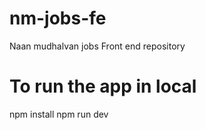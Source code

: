 # nm-jobs-fe

Naan mudhalvan jobs Front end repository

# To run the app in local
 npm install
 npm run dev